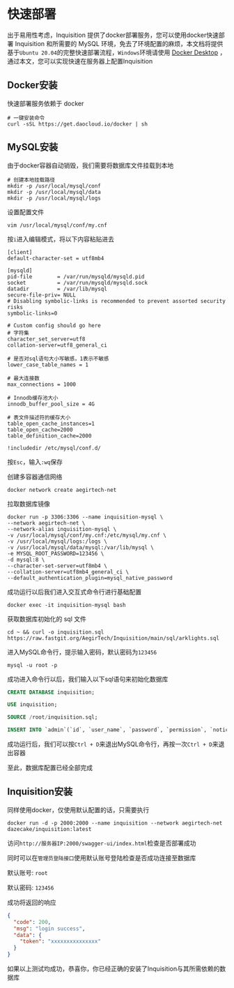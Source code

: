 # 快速部署

出于易用性考虑，Inquisition 提供了docker部署服务，您可以使用docker快速部署 Inquisition 和所需要的 MySQL 环境，免去了环境配置的麻烦，本文档将提供基于`Ubuntu 20.04`的完整快速部署流程，`Windows`环境请使用 [Docker Desktop](https://www.docker.com/get-started/) ，通过本文，您可以实现快速在服务器上配置Inquisition

## Docker安装

快速部署服务依赖于 docker

```shell
# 一键安装命令
curl -sSL https://get.daocloud.io/docker | sh
```

## MySQL安装

由于docker容器自动销毁，我们需要将数据库文件挂载到本地

```shell
# 创建本地挂载路径
mkdir -p /usr/local/mysql/conf
mkdir -p /usr/local/mysql/data
mkdir -p /usr/local/mysql/logs
```

设置配置文件

```shell
vim /usr/local/mysql/conf/my.cnf
```

按`i`进入编辑模式，将以下内容粘贴进去

```
[client]
default-character-set = utf8mb4

[mysqld]
pid-file        = /var/run/mysqld/mysqld.pid
socket          = /var/run/mysqld/mysqld.sock
datadir         = /var/lib/mysql
secure-file-priv= NULL
# Disabling symbolic-links is recommended to prevent assorted security risks
symbolic-links=0

# Custom config should go here
# 字符集
character_set_server=utf8
collation-server=utf8_general_ci

# 是否对sql语句大小写敏感，1表示不敏感
lower_case_table_names = 1

# 最大连接数
max_connections = 1000

# Innodb缓存池大小
innodb_buffer_pool_size = 4G

# 表文件描述符的缓存大小
table_open_cache_instances=1
table_open_cache=2000
table_definition_cache=2000

!includedir /etc/mysql/conf.d/
```

按`Esc`，输入`:wq`保存

创建多容器通信网络

```shell
docker network create aegirtech-net
```

拉取数据库镜像

```shell
docker run -p 3306:3306 --name inquisition-mysql \
--network aegirtech-net \
--network-alias inquisition-mysql \
-v /usr/local/mysql/conf/my.cnf:/etc/mysql/my.cnf \
-v /usr/local/mysql/logs:/logs \
-v /usr/local/mysql/data/mysql:/var/lib/mysql \
-e MYSQL_ROOT_PASSWORD=123456 \
-d mysql:8 \
--character-set-server=utf8mb4 \
--collation-server=utf8mb4_general_ci \
--default_authentication_plugin=mysql_native_password
```

成功运行以后我们进入交互式命令行进行基础配置

```shell
docker exec -it inquisition-mysql bash
```

获取数据库初始化的 sql 文件

```shell
cd ~ && curl -o inquisition.sql https://raw.fastgit.org/AegirTech/Inquisition/main/sql/arklights.sql
```

进入MySQL命令行，提示输入密码，默认密码为`123456`

```shell
mysql -u root -p
```

成功进入命令行以后，我们输入以下sql语句来初始化数据库

```sql
CREATE DATABASE inquisition;

USE inquisition;

SOURCE /root/inquisition.sql;

INSERT INTO `admin`(`id`, `user_name`, `password`, `permission`, `notice`, `delete`) VALUES (1, 'root', '7966fd2201810e386e8407feaf09b4ea', 'root', '{}', 0);
```

成功运行后，我们可以按`Ctrl + D`来退出MySQL命令行，再按一次`Ctrl + D`来退出容器

至此，数据库配置已经全部完成

## Inquisition安装

同样使用docker，仅使用默认配置的话，只需要执行

```shell
docker run -d -p 2000:2000 --name inquisition --network aegirtech-net dazecake/inquisition:latest
```

访问`http://服务器IP:2000/swagger-ui/index.html`检查是否部署成功

同时可以在`管理员登陆接口`使用默认账号登陆检查是否成功连接至数据库

默认账号: `root`

默认密码: `123456`

成功将返回的响应

```json
{
  "code": 200,
  "msg": "login success",
  "data": {
    "token": "xxxxxxxxxxxxxxx"
  }
}
```

如果以上测试均成功，恭喜你，你已经正确的安装了Inquisition与其所需依赖的数据库
